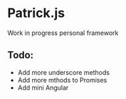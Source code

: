 # Patrick.js
Work in progress personal framework


## Todo:
* Add more underscore methods
* Add more mthods to Promises
* Add mini Angular
